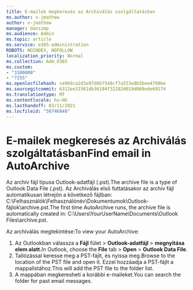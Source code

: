 ```yaml
---
title: E-mailek megkeresés az Archiválás szolgáltatásban
ms.author: v-jmathew
author: v-jmathew
manager: dansimp
ms.audience: Admin
ms.topic: article
ms.service: o365-administration
ROBOTS: NOINDEX, NOFOLLOW
localization_priority: Normal
ms.collection: Adm_O365
ms.custom:
- "3100008"
- "7255"
ms.openlocfilehash: ce969ca2d3e07d6b7548cf7a553e8b5bee4799be
ms.sourcegitcommit: 6312ee31561db36104f32282d019d069ede69174
ms.translationtype: MT
ms.contentlocale: hu-HU
ms.lasthandoff: 03/11/2021
ms.locfileid: "50746848"
---
```

# <a name="find-email-in-autoarchive"></a><span data-ttu-id="06cd0-102">E-mailek megkeresés az Archiválás szolgáltatásban</span><span class="sxs-lookup"><span data-stu-id="06cd0-102">Find email in AutoArchive</span></span>

<span data-ttu-id="06cd0-103">Az archív fájl típusa Outlook-adatfájl (.pst).</span><span class="sxs-lookup"><span data-stu-id="06cd0-103">The archive file is a type of Outlook Data File (.pst).</span></span> <span data-ttu-id="06cd0-104">Az Archiválás első futtatásakor az archív fájl automatikusan létrejön a következő fájlban: C:\Felhasználók\Felhasználónév\Dokumentumok\Outlook-fájlok\archive.pst.</span><span class="sxs-lookup"><span data-stu-id="06cd0-104">The first time AutoArchive runs, the archive file is automatically created in: C:\Users\YourUserName\Documents\Outlook Files\archive.pst.</span></span>

<span data-ttu-id="06cd0-105">Az archiválás megtekintése:</span><span class="sxs-lookup"><span data-stu-id="06cd0-105">To view your AutoArchive:</span></span>

1. <span data-ttu-id="06cd0-106">Az Outlookban válassza a **Fájl** fület > **Outlook-adatfájl**  >  **megnyitása elem alatt.**</span><span class="sxs-lookup"><span data-stu-id="06cd0-106">In Outlook, choose the **File** tab > **Open** > **Outlook Data File**.</span></span>
2. <span data-ttu-id="06cd0-107">Tallózással keresse meg a PST-fájlt, és nyissa meg.</span><span class="sxs-lookup"><span data-stu-id="06cd0-107">Browse to the location of the PST file and open it.</span></span> <span data-ttu-id="06cd0-108">Ezzel hozzáadja a PST-fájlt a mappalistához.</span><span class="sxs-lookup"><span data-stu-id="06cd0-108">This will add the PST file to the folder list.</span></span>
3. <span data-ttu-id="06cd0-109">A mappában megkeresheti a korábbi e-maileket.</span><span class="sxs-lookup"><span data-stu-id="06cd0-109">You can search the folder for past email messages.</span></span>
